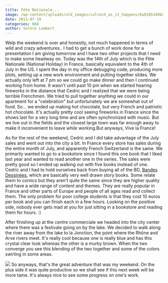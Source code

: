 ```yaml
---
title: Fête Nationale...
image: /wp-content/uploads/old_images/caltech_as_it_happens/6a0105349b8251970b01901e43964d970b.jpg
date: 2013-07-19
categories: 668
author: Valère Lambert
---
```



Welp the weekend is over and honestly, not much happened in terms of wild and crazy adventures.. I had to get a bunch of work done for a presentation I am giving tomorrow and I have two other projects that I need to make some headway on. Today was the 14th of July which is the Fête Nationale (National Holiday) in France, basically equivalent to the 4th of July in the US. I spent the day in my office debugging code, producing more plots, setting up a new work environment and putting together slides. We actually only left at 7 pm so we could go make dinner and then I continued working from home. It wasn't until past 10 pm when we started hearing fireworks in the distance that Cedric and I realized that we were being terrible Frenchmen. We tried to pull together anything we could in our apartment for a "celebration" but unfortunately we are somewhat out of food. So... we ended up making hot chocolate, but very French and patriotic hot chocolate. It's actually pretty cool seeing fireworks in France since the shows last for a very long time and are often synchronized with music. But we live out in the fields and the closest large town was far enough away to make it inconvenient to leave while working.But anyways, Vive la France!

As for the rest of the weekend, Cedric and I did take advantage of the July sales and went out into the city a bit. In France every store has sales during the entire month of July, and apparently French Switzerland is the same. We primarily wanted to go to a bookstore since I found this one book that I liked last year and wanted to read another one in the series. The sales were pretty good so I ended up walking out with five books instead of one. Cedric and I had to hold ourselves back from buying all of the BD, [Bandes Dessinées](https://en.wikipedia.org/wiki/Franco-Belgian_comics), which are basically very well drawn story books. Some relate them to comics but they aren't quite the same since they are higher quality and have a wide range of content and themes. They are really popular in France and other parts of Europe and people of all ages read and collect them. The only problem for poor college students is that they cost 10 euros per book and you can finish each in a few hours. Looking on the positive side, nobody ever gets mad at you for just sitting in a bookstore and reading them for hours. :)

After finishing up at the centre commerciale we headed into the city center where there was a festivale going on by the lake. We decided to walk along the river away from the lake to la Jonction, the point where the Rhône and Arve rivers meet. It's really cool because one is really blue and has this crystal clear look whereas the other is a murky brown. When the two converge you see this blending of the two together and some of the colors swirling in some areas.


![](/old_images/caltech_as_it_happens/6a0105349b8251970b0192ac02deb7970d.jpg)
So anyways, that's the great adventure that was my weekend. On the plus side it was quite productive so we shall see if this next week will be more tame. It's always nice to see some progress on one's work.


